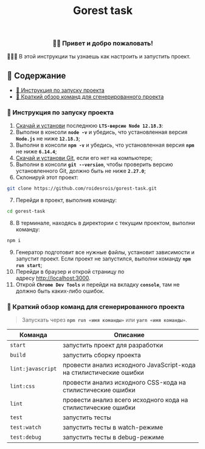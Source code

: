 <h1 align="center">
    Gorest task
</h1>
<br>

<h3 align="center">
    👋🏼 Привет и добро пожаловать!
</h3>

<p>
    👨🏼‍🔬 В этой инструкции ты узнаешь как настроить и запустить проект.
</p>

## 📜 Содержание

-   [🚀 Инструкция по запуску проекта](#-инструкция-по-запуску-проекта)
-   [🤔 Краткий обзор команд для сгенерированного проекта](#-Краткий-обзор-команд-для-сгенерированного-проекта)
    <br>

### 🚀 Инструкция по запуску проекта

1. [Скачай и установи](https://nodejs.org/en/) последнюю **`LTS-версию Node 12.18.3`**:
2. Выполни в консоли **`node -v`** и убедись, что установленная версия **`Node.js`** не ниже **`12.18.3`**;
3. Выполни в консоли **`npm -v`** и убедись, что установленная версия **`npm`** не ниже **`6.14.4`**;
4. [Скачай и установи Git](https://git-scm.com/downloads), если его нет на компьютере;
5. Выполни в консоли **`git --version`**, чтобы проверить версию установленного Git, должно быть не ниже **`2.27.0`**;
6. Склонируй этот проект:

```bash
git clone https://github.com/roidesrois/gorest-task.git
```

7. Перейди в проект, выполнив команду:

```bash
cd gorest-task
```

8. В терминале, находясь в директории с текущим проектом, выполни команду:

```bash
npm i
```

9. Генератор подготовит все нужные файлы, установит зависимости и запустит проект. Если проект не запустился, выполни
   команду **`npm run start`**;
10. Перейди в браузер и открой страницу по адресу [http://localhost:3000](http://localhost:3000/).
11. Открой **`Chrome Dev Tools`** и перейди на вкладку **`console`**, там не должно быть каких-либо ошибок.

### 🤖 Краткий обзор команд для сгенерированного проекта

> Запускать через **`npm run «имя команды»`** или **`yarn «имя команды»`**.

| Команда           | Описание                                                                        |
| ----------------- | ------------------------------------------------------------------------------- |
| `start`           | запустить проект для разработки                                                 |
| `build`           | запустить сборку проекта                                                        |
| `lint:javascript` | провести анализ исходного JavaScript-кода на стилистические ошибки              |
| `lint:css`        | провести анализ исходного CSS-кода на стилистические ошибки                     |
| `lint`            | провести анализ всего исходного кода на стилистические ошибки                   |
| `test`            | запустить тесты                                                                 |
| `test:watch`      | запустить тесты в watch-режиме                                                  |
| `test:debug`      | запустить тесты в debug-режиме                                                  |
